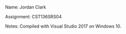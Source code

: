 
Name: Jordan Clark

Assignment: CST136SRS04

Notes: Compiled with Visual Studio 2017 on Windows 10.